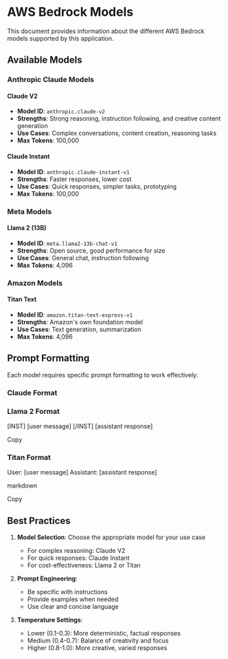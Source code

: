 # AWS Bedrock Models

This document provides information about the different AWS Bedrock models supported by this application.

## Available Models

### Anthropic Claude Models

#### Claude V2
- **Model ID**: `anthropic.claude-v2`
- **Strengths**: Strong reasoning, instruction following, and creative content generation
- **Use Cases**: Complex conversations, content creation, reasoning tasks
- **Max Tokens**: 100,000

#### Claude Instant
- **Model ID**: `anthropic.claude-instant-v1`
- **Strengths**: Faster responses, lower cost
- **Use Cases**: Quick responses, simpler tasks, prototyping
- **Max Tokens**: 100,000

### Meta Models

#### Llama 2 (13B)
- **Model ID**: `meta.llama2-13b-chat-v1`
- **Strengths**: Open source, good performance for size
- **Use Cases**: General chat, instruction following
- **Max Tokens**: 4,096

### Amazon Models

#### Titan Text
- **Model ID**: `amazon.titan-text-express-v1`
- **Strengths**: Amazon's own foundation model
- **Use Cases**: Text generation, summarization
- **Max Tokens**: 4,096

## Prompt Formatting

Each model requires specific prompt formatting to work effectively:

### Claude Format
### Llama 2 Format
[INST] [user message] [/INST] [assistant response]


Copy

### Titan Format
User: [user message]
Assistant: [assistant response]

markdown

Copy

## Best Practices

1. **Model Selection**: Choose the appropriate model for your use case
   - For complex reasoning: Claude V2
   - For quick responses: Claude Instant
   - For cost-effectiveness: Llama 2 or Titan

2. **Prompt Engineering**:
   - Be specific with instructions
   - Provide examples when needed
   - Use clear and concise language

3. **Temperature Settings**:
   - Lower (0.1-0.3): More deterministic, factual responses
   - Medium (0.4-0.7): Balance of creativity and focus
   - Higher (0.8-1.0): More creative, varied responses
